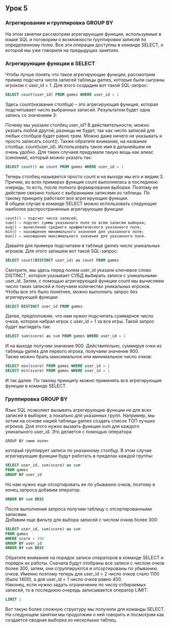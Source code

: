 ## Урок 5  


### Агрегирование и группировка GROUP BY  
На этом занятии рассмотрим агрегирующие функции, используемые в языке SQL и поговорим о возможности группировки записей по определенному полю. Все эти операции доступны в команде SELECT, о которой мы уже говорили на предыдущих занятиях.  

### Агрегирующие функции в SELECT  
Чтобы лучше понять что такое агрегирующие функции, рассмотрим пример подсчета числа записей таблицы games, которые были сыграны игроком с user_id = 1. Для этого создадим вот такой SQL-запрос:  

```SQL
SELECT count(user_id) FROM games WHERE user_id = 1
```  
Здесь count(название столбца) – это агрегирующая функция, которая подсчитывает число выбранных записей. Результатом будет одна запись со значением 3:  

Почему мы указали столбец user_id? В действительности, можно указать любой другой, разницы не будет, так как число записей для любых столбцов будет равно трем. Можно даже ничего не указывать и просто записать count(). Также обратите внимание, на название столбца: count(user_id). Использовать такое имя в дальнейшем не очень удобно. Для таких случаев придумали такую вещь как алиас (синоним), который можно указать так:  

```SQL
SELECT count() as count FROM games WHERE user_id = 1
```  

Теперь столбец называется просто count и на выходе мы его и видим 3.  
Причем, во всех примерах функция count выполнялась в последнюю очередь, то есть, после полного формирования выборки. Поэтому ее действие связано только с выбранными записями из таблицы. По такому принципу работают все агрегирующие функции.  
В общем случае в команде SELECT можно использовать следующие наиболее распространенные агрегирующие функции:  

```
count() – подсчет числа записей;
sum() – подсчет суммы указанного поля по всем записям выборки;
avg() – вычисление среднего арифметического указанного поля;
min() – нахождение минимального значения для указанного поля;
max() – нахождение максимального значения для указанного поля.
```  
Давайте для примера подсчитаем в таблице games число уникальных игроков. Для этого запишем вот такой SQL-запрос:  

```SQL
SELECT count(DISTINCT user_id) as count FROM games
```  

Смотрите, мы здесь перед полем user_id указали ключевое слово DISTINCT, которое указывает СУБД выбирать записи с уникальными user_id. Затем, с помощью агрегирующей функции count мы вычисляем число таких записей и получаем количество уникальных игроков. Чтобы все это было понятнее, можно выполнить запрос без агрегирующей функции:  

```SQL
SELECT DISTINCT user_id FROM games
```  

Далее, предположим, что нам нужно подсчитать суммарное число очков, которое набрал игрок с user_id = 1 за все игры. Такой запрос будет выглядеть так:  
```SQL
SELECT sum(score) as sum FROM games WHERE user_id = 1
```  

И на выходе получим значение 900. Действительно, суммируя очки из таблицы games для первого игрока, получаем значение 900.  
Также можно брать максимальное или минимальное число очков:  

```SQL
SELECT max(score) FROM games WHERE user_id = 1
SELECT min(score) FROM games WHERE user_id = 1
```  

И так далее. По такому принципу можно применять все агрегирующие функции в команде SELECT.  


### Группировка GROUP BY  

Язык SQL позволяет вызывать агрегирующие функции не для всех записей в выборке, а локально для указанных групп. Например, мы хотим на основе нашей таблицы games создать список ТОП лучших игроков. Для этого нужно вызвать функции sum для каждого уникального user_id. Это делается с помощью оператора 

```
GROUP BY <имя поля>
```  

который группирует записи по указанному столбцу. В этом случае агрегирующие функции будут работать в пределах каждой группы:  

```SQL
SELECT user_id, sum(score) as sum 
FROM games 
GROUP BY user_id
```  

Но нам нужно еще отсортировать ее по убыванию очков, поэтому в конец запроса добавим оператор:  

```SQL
ORDER BY sum DESC
```  

После выполнения запроса получим таблицу с отсортированными записями.  
Добавим еще фильтр для выбора записей с числом очков более 300:  

```SQL
SELECT user_id, sum(score) as sum 
FROM games
WHERE score > 300
GROUP BY user_id
ORDER BY sum DESC
```  

Обратите внимание на порядок записи операторов в команде SELECT и порядок их работы. Сначала будут отобраны все записи с числом очков более 300, затем, они сгруппируются и отсортированы по убыванию очков. Именно поэтому теперь для user_id = 2 число очков стало 1100 (было 1400), а для user_id = 1 число очков равно 400.  
Наконец, если нужно задать ограничение по числу отбираемых записей, то в последнюю очередь записывается оператор LIMIT:  

```SQL
LIMIT 1
```  
Вот такую более сложную структуру мы получили для команды SELECT. На следующем занятии мы продолжим о ней говорить и посмотрим как создается сводная выборка из нескольких таблиц.